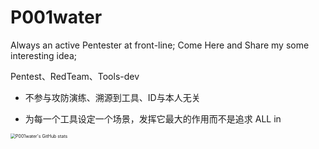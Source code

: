 # P001water

Always an active Pentester at front-line; Come Here and Share my some interesting idea;

Pentest、RedTeam、Tools-dev

* 不参与攻防演练、溯源到工具、ID与本人无关

* 为每一个工具设定一个场景，发挥它最大的作用而不是追求 ALL in 

<img src="https://github-readme-stats.vercel.app/api?username=P001water&amp;show_icons=true&amp;theme=dark" referrerpolicy="no-referrer" alt="P001water's GitHub stats" style="zoom:50%;">
